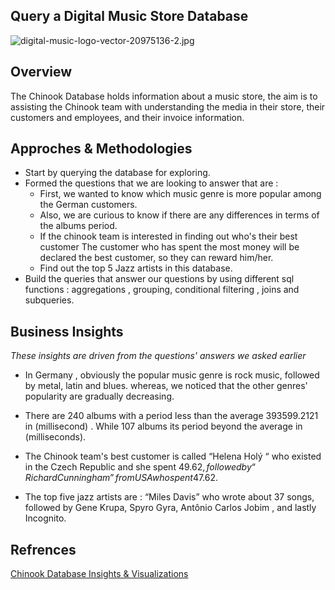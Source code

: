 ## Query a Digital Music Store Database


![digital-music-logo-vector-20975136-2.jpg](attachment:digital-music-logo-vector-20975136-2.jpg)

## Overview

The Chinook Database holds information about a music store, the aim is to assisting the Chinook team with understanding the media in their store, their customers and employees, and their invoice information.


## Approches & Methodologies

- Start by querying the database for exploring.
- Formed the questions that we are looking to answer that are :
  - First, we wanted to know which music genre is more popular among the German customers.
  - Also, we are curious to know if there are any differences in terms of the albums period.
  - If the chinook team is interested in finding out who's their best customer The customer who has spent the most money will be declared the best 
    customer, so they can reward him/her.
  - Find out the top 5 Jazz artists in this database.
- Build the queries that answer our questions by using different sql functions : aggregations , grouping, conditional filtering , joins and 
  subqueries.

 ## Business Insights

 *These insights are driven from the questions' answers we asked earlier*
 
- In Germany , obviously the popular music genre is rock music, followed by metal, latin and blues. whereas, we noticed that the other genres' 
  popularity are gradually decreasing.

- There are 240 albums with a period less than the average 393599.2121 in (millisecond) . While 107 albums its period beyond the average in 
  (milliseconds).

- The Chinook team's best customer is called “Helena Holý “ who existed in the Czech Republic and she spent 49.62$, followed by  “Richard Cunningham” from USA who spent 47.62$.

- The top five jazz artists are : “Miles Davis” who wrote about 37 songs, followed by Gene Krupa, Spyro Gyra, Antônio Carlos Jobim , and lastly 
  Incognito.

## Refrences

[Chinook Database Insights & Visualizations](https://github.com/hayasalman/Music-SQL-Database/blob/main/SQLProject.pdf)
